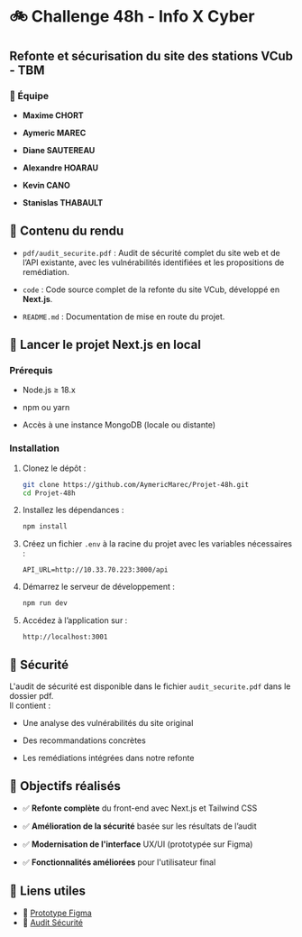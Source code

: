 # 🚲 Challenge 48h - Info X Cyber

## Refonte et sécurisation du site des stations VCub - TBM

### 👥 Équipe

-   **Maxime CHORT**
    
-   **Aymeric MAREC**
    
-   **Diane SAUTEREAU**
    
-   **Alexandre HOARAU**
    
-   **Kevin CANO**
    
-   **Stanislas THABAULT**

## 📁 Contenu du rendu

-   `pdf/audit_securite.pdf` : Audit de sécurité complet du site web et de l’API existante, avec les vulnérabilités identifiées et les propositions de remédiation.
    
-   `code` : Code source complet de la refonte du site VCub, développé en **Next.js**.
    
-   `README.md` : Documentation de mise en route du projet.

## 🚀 Lancer le projet Next.js en local

### Prérequis

-   Node.js ≥ 18.x
    
-   npm ou yarn
    
-   Accès à une instance MongoDB (locale ou distante)
    

### Installation

1.  Clonez le dépôt :
    
    ```bash
    git clone https://github.com/AymericMarec/Projet-48h.git
    cd Projet-48h
    ```
    
2.  Installez les dépendances :
    
    ```bash
    npm install
    ```
    
3.  Créez un fichier `.env` à la racine du projet avec les variables nécessaires :
    
    ```env
	API_URL=http://10.33.70.223:3000/api
    ```
    
4.  Démarrez le serveur de développement :
    
    ```bash
    npm run dev
    ```
    
5.  Accédez à l’application sur :
    
    ```
    http://localhost:3001
    ```

## 🔐 Sécurité

L'audit de sécurité est disponible dans le fichier `audit_securite.pdf` dans le dossier pdf.  
Il contient :

-   Une analyse des vulnérabilités du site original
    
-   Des recommandations concrètes
    
-   Les remédiations intégrées dans notre refonte

## 🎯 Objectifs réalisés

-   ✅ **Refonte complète** du front-end avec Next.js et Tailwind CSS
    
-   ✅ **Amélioration de la sécurité** basée sur les résultats de l’audit
    
-   ✅ **Modernisation de l'interface** UX/UI (prototypée sur Figma)
    
-   ✅ **Fonctionnalités améliorées** pour l'utilisateur final

## 📎 Liens utiles

-   🔗 [Prototype Figma](https://www.figma.com/design/PCtH6shHmhsPIArQVS5RK8/Prototype?node-id=114-907&t=3qJrwdQBNoWkqwxz-0)
-   🔗 [Audit Sécurité](https://github.com/AymericMarec/Projet-48h/tree/main/pdf/audit_securite.pdf)